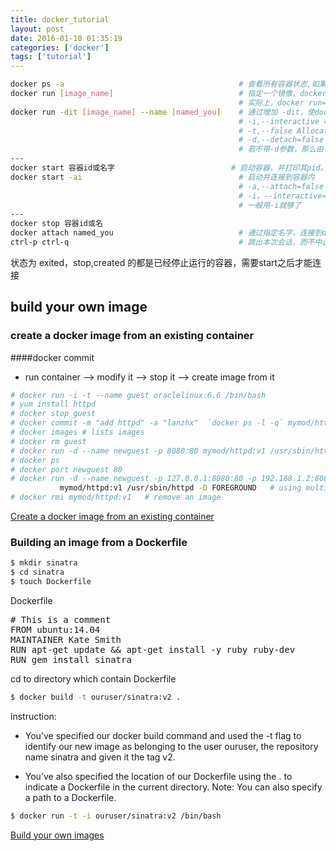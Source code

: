 ```yaml
---
title: docker_tutorial
layout: post
date: 2016-01-10 01:35:19
categories: ['docker']
tags: ['tutorial']
---
```

```bash
docker ps -a                                       # 查看所有容器状态,如果没有创建容器，没数据了
docker run [image_name]                            # 指定一个镜像，docker会基于该容器创建一个容器，默认会退出,
                                                   # 实际上，docker run= docker create + docker start
docker run -dit [image_name] --name [named_you]    # 通过增加 -dit，使docker不立即退出
                                                   # -i,--interactive =false Keep STDIN open even if not attached
                                                   # -t,--false Allocate a pseudo-TTY
                                                   # -d,--detach=false 让启动的docker后台运行，并且打印其pid。
                                                   # 若不带-d参数，那么由于-it参数，将直接进入docker容器内
---
docker start 容器id或名字                          # 启动容器，并打印其pid。容器后台运行
docker start -ai                                   # 启动并连接到容器内
                                                   # -a,--attach=false 连接到容器内，绑定输出和错误输出，这不能往容器内输入命令
                                                   # -i，--interactive=false 链接到容器，并绑定容器的标准输入，
                                                   # 一般用-i就够了
---
docker stop 容器id或名
docker attach named_you                            # 通过指定名字，连接到docker内部,也可以通过制定id
ctrl-p ctrl-q                                      # 跳出本次会话，而不中止docker容器的运行
```

状态为 exited，stop,created 的都是已经停止运行的容器，需要start之后才能连接

## build your own image
### create a docker image from an existing container
####docker commit
- run container --> modify it --> stop it --> create image from it

```bash
# docker run -i -t --name guest oraclelinux:6.6 /bin/bash
# yum install httpd
# docker stop guest
# docker commit -m "add httpd" -a "lanzhx"  `docker ps -l -q` mymod/httpd:v1
# docker images # lists images
# docker rm guest
# docker run -d --name newguest -p 8080:80 mymod/httpd:v1 /usr/sbin/httpd -D FOREGROUND
# docker ps
# docker port newguest 80
# docker run -d --name newguest -p 127.0.0.1:8080:80 -p 192.168.1.2:8080:80 \
           mymod/httpd:v1 /usr/sbin/httpd -D FOREGROUND   # using multiple -p options to bind restrict IP addr
# docker rmi mymod/httpd:v1   # remove an image
```
[Create a docker image from an existing container](https://docs.oracle.com/cd/E52668_01/E54669/html/section_c5q_n2z_fp.html)
### Building an image from a Dockerfile
```bash
$ mkdir sinatra
$ cd sinatra
$ touch Dockerfile

```
Dockerfile
<pre>
# This is a comment
FROM ubuntu:14.04
MAINTAINER Kate Smith <ksmith@example.com>
RUN apt-get update && apt-get install -y ruby ruby-dev
RUN gem install sinatra
</pre>

cd to directory which contain Dockerfile
```bash
$ docker build -t ouruser/sinatra:v2 .
```
instruction:
- You’ve specified our docker build command and used the -t flag to identify our new image as belonging to the user ouruser, the repository name sinatra and given it the tag v2.

- You’ve also specified the location of our Dockerfile using the . to indicate a Dockerfile in the current directory.
  Note: You can also specify a path to a Dockerfile.
```bash
$ docker run -t -i ouruser/sinatra:v2 /bin/bash
```
[Build your own images](https://docs.docker.com/engine/userguide/dockerimages/)
